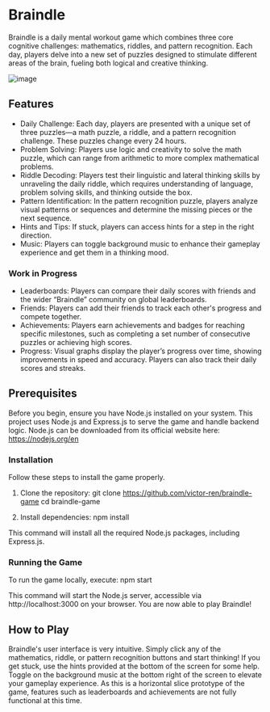 # Braindle

Braindle is a daily mental workout game which combines three core cognitive challenges: mathematics, riddles, and pattern recognition. 
Each day, players delve into a new set of puzzles designed to stimulate different areas of the brain, fueling both logical and creative thinking.

![image](https://github.com/victor-ren/braindle-game/assets/74844197/6d864390-3b23-430b-8f62-cdde05a4d953)


## Features

* Daily Challenge: Each day, players are presented with a unique set of three puzzles—a math puzzle, a riddle, and a pattern recognition challenge. These puzzles change every 24 hours.
* Problem Solving: Players use logic and creativity to solve the math puzzle, which can range from arithmetic to more complex mathematical problems.
* Riddle Decoding: Players test their linguistic and lateral thinking skills by unraveling the daily riddle, which requires understanding of language, problem solving skills, and thinking outside the box.
* Pattern Identification: In the pattern recognition puzzle, players analyze visual patterns or sequences and determine the missing pieces or the next sequence.
* Hints and Tips: If stuck, players can access hints for a step in the right direction.
* Music: Players can toggle background music to enhance their gameplay experience and get them in a thinking mood.
### Work in Progress
* Leaderboards: Players can compare their daily scores with friends and the wider “Braindle” community on global leaderboards.
* Friends: Players can add their friends to track each other's progress and compete together.
* Achievements: Players earn achievements and badges for reaching specific milestones, such as completing a set number of consecutive puzzles or achieving high scores.
* Progress: Visual graphs display the player’s progress over time, showing improvements in speed and accuracy. Players can also track their daily scores and streaks.

## Prerequisites

Before you begin, ensure you have Node.js installed on your system. This project uses Node.js and Express.js to serve the game and handle backend logic.
Node.js can be downloaded from its official website here: https://nodejs.org/en

### Installation

Follow these steps to install the game properly.

1. Clone the repository:
git clone https://github.com/victor-ren/braindle-game
cd braindle-game

2. Install dependencies:
npm install

This command will install all the required Node.js packages, including Express.js.

### Running the Game

To run the game locally, execute:
npm start

This command will start the Node.js server, accessible via http://localhost:3000 on your browser.
You are now able to play Braindle!

## How to Play

Braindle's user interface is very intuitive. Simply click any of the mathematics, riddle, or pattern recognition buttons and start thinking! 
If you get stuck, use the hints provided at the bottom of the screen for some help. Toggle on the background music at the bottom right of the screen to elevate your gameplay experience.
As this is a horizontal slice prototype of the game, features such as leaderboards and achievements are not fully functional at this time.




